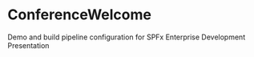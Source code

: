 # ConferenceWelcome
Demo and build pipeline configuration for SPFx Enterprise Development Presentation
